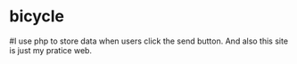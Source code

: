 # bicycle

#I use php to store data when users click the send button. And also this site is just my pratice web.
